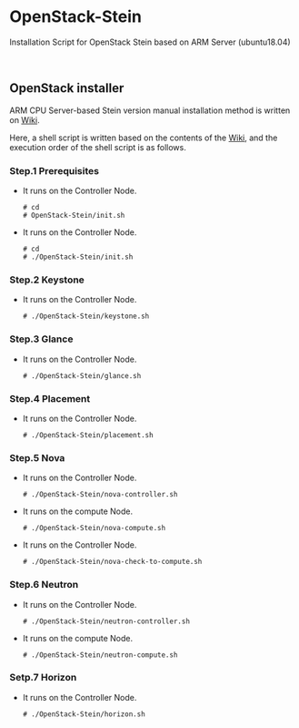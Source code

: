 # OpenStack-Stein
Installation Script for OpenStack Stein based on ARM Server (ubuntu18.04)


</br>
 
## OpenStack installer

ARM CPU Server-based Stein version manual installation method is written on [Wiki](https://github.com/shhan0226/Project-OpenStack/wiki).

Here, a shell script is written based on the contents of the [Wiki](https://github.com/shhan0226/Project-OpenStack/wiki), and the execution order of the shell script is as follows.

### Step.1 Prerequisites
- It runs on the Controller Node.
  ```
  # cd
  # OpenStack-Stein/init.sh
  ```

- It runs on the Controller Node.
  ```
  # cd 
  # ./OpenStack-Stein/init.sh
  ```

### Step.2 Keystone
- It runs on the Controller Node.
  ```
  # ./OpenStack-Stein/keystone.sh
  ```

### Step.3 Glance
- It runs on the Controller Node.
  ```
  # ./OpenStack-Stein/glance.sh
  ```

### Step.4 Placement
- It runs on the Controller Node.
  ```
  # ./OpenStack-Stein/placement.sh
  ```

### Step.5 Nova
- It runs on the Controller Node.
  ```
  # ./OpenStack-Stein/nova-controller.sh
  ```

- It runs on the compute Node.
  ```
  # ./OpenStack-Stein/nova-compute.sh
  ```

- It runs on the Controller Node.
  ```
  # ./OpenStack-Stein/nova-check-to-compute.sh
  ```

### Step.6 Neutron
- It runs on the Controller Node.
  ```
  # ./OpenStack-Stein/neutron-controller.sh
  ```

- It runs on the compute Node.
  ```
  # ./OpenStack-Stein/neutron-compute.sh
  ```

### Setp.7 Horizon
- It runs on the Controller Node.
  ```
  # ./OpenStack-Stein/horizon.sh
  ```

